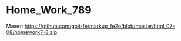 # Home_Work_789




Макет:  https://github.com/goit-fe/markup_fe2o/blob/master/html_07-08/homework7-8.zip